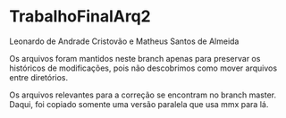 # TrabalhoFinalArq2
Leonardo de Andrade Cristovão e Matheus Santos de Almeida

Os arquivos foram mantidos neste branch apenas para preservar os históricos de modificações, pois não descobrimos como mover arquivos entre diretórios.

Os arquivos relevantes para a correção se encontram no branch master. Daqui, foi copiado somente uma versão paralela que usa mmx para lá.
